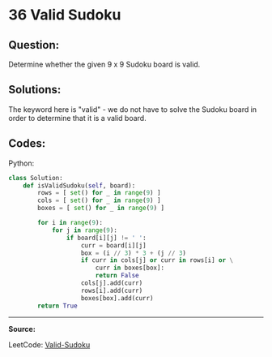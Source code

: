 36 Valid Sudoku
===============

Question:
---------

Determine whether the given 9 x 9 Sudoku board is valid.

Solutions:
----------

The keyword here is "valid" - we do not have to solve the Sudoku board in order
to determine that it is a valid board.

Codes:
------

Python:

```python
class Solution:
    def isValidSudoku(self, board):
        rows = [ set() for _ in range(9) ]
        cols = [ set() for _ in range(9) ]
        boxes = [ set() for _ in range(9) ]

        for i in range(9):
            for j in range(9):
                if board[i][j] != ' ':
                    curr = board[i][j]
                    box = (i // 3) * 3 + (j // 3)
                    if curr in cols[j] or curr in rows[i] or \
                        curr in boxes[box]:
                        return False
                    cols[j].add(curr)
                    rows[i].add(curr)
                    boxes[box].add(curr)
        return True
```

---

**Source:**

LeetCode: [Valid-Sudoku](https://leetcode.com/problems/valid-sudoku/)
